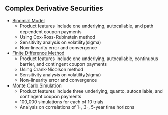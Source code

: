 ## Complex Derivative Securities
- [Binomial Model](https://github.com/BriAnWuu/UIUC-FIN514/tree/main/1_Binomial_Model)
    - Product features include one underlying, autocallable, and path dependent coupon payments
    - Using Cox-Ross-Rubinstein method
    - Sensitivity analysis on volatility(sigma)
    - Non-linearity error and convergence
- [Finite Difference Method](https://github.com/BriAnWuu/UIUC-FIN514/tree/main/2_Finite_Difference)
    - Product features include one underlying, autocallable, continuous barrier, and contingent coupon payments
    - Using Crank-Nicolson method
    - Sensitivity analysis on volatility(sigma)
    - Non-linearity error and convergence
- [Monte Carlo Simulation](https://github.com/BriAnWuu/UIUC-FIN514/tree/main/3_Monte_Carlo)
    - Product features include three underlying, quanto, autocallable, and contingent coupon payments
    - 100,000 simulations for each of 10 trials
    - Analysis on correlations of 1-, 3-, 5-year time horizons
